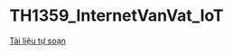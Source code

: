 # TH1359_InternetVanVat_IoT
[Tài liệu tự soạn](https://www.notion.so/huutho-vlu210222008/TH1359_InternetVanVat_IoT-bc284d5c202a4ef58fbb3b00856049fd)